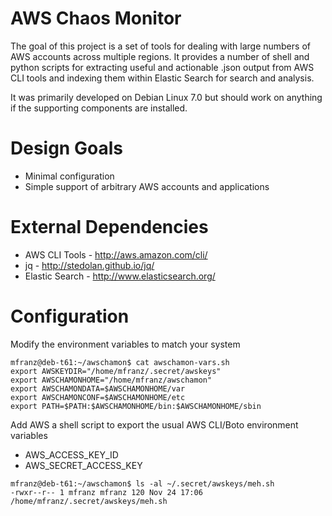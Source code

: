 AWS Chaos Monitor
=================

The goal of this project is a set of tools for dealing with large numbers of AWS accounts across multiple regions. It provides a number of shell and python scripts for extracting useful and actionable .json output from AWS CLI tools and indexing them within Elastic Search for search and analysis.

It was primarily developed on Debian Linux 7.0 but should work on anything if the supporting components are installed.

Design Goals
============
* Minimal configuration
* Simple support of arbitrary AWS accounts and applications


External Dependencies
=====================

* AWS CLI Tools - http://aws.amazon.com/cli/
* jq - http://stedolan.github.io/jq/
* Elastic Search - http://www.elasticsearch.org/



Configuration
=============

Modify the environment variables to match your system

```
mfranz@deb-t61:~/awschamon$ cat awschamon-vars.sh 
export AWSKEYDIR="/home/mfranz/.secret/awskeys"
export AWSCHAMONHOME="/home/mfranz/awschamon"
export AWSCHAMONDATA=$AWSCHAMONHOME/var
export AWSCHAMONCONF=$AWSCHAMONHOME/etc
export PATH=$PATH:$AWSCHAMONHOME/bin:$AWSCHAMONHOME/sbin
```

Add AWS a shell script to export the usual AWS CLI/Boto environment variables
* AWS_ACCESS_KEY_ID
* AWS_SECRET_ACCESS_KEY




```
mfranz@deb-t61:~/awschamon$ ls -al ~/.secret/awskeys/meh.sh 
-rwxr--r-- 1 mfranz mfranz 120 Nov 24 17:06 /home/mfranz/.secret/awskeys/meh.sh
```
